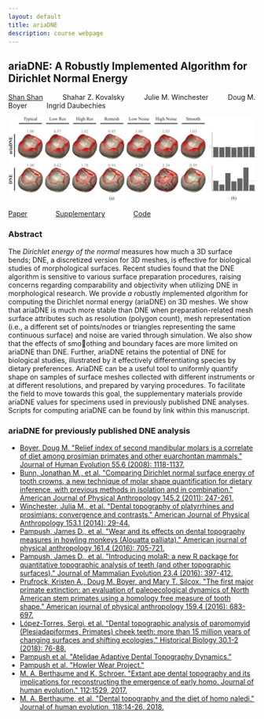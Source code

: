 ```yaml
---
layout: default
title: ariaDNE 
description: course webpage
--- 
```

## ariaDNE: A Robustly Implemented Algorithm for Dirichlet Normal Energy

[Shan Shan](https://sshanshans.github.io) &emsp; &emsp; Shahar Z. Kovalsky &emsp; &emsp; Julie M. Winchester &emsp; &emsp; Doug M. Boyer &emsp; &emsp; Ingrid Daubechies

![teaser](./ariadne/teaser.jpg?raw=true)

[Paper](https://besjournals.onlinelibrary.wiley.com/doi/abs/10.1111/2041-210X.13148) &emsp; &emsp; &emsp;  [Supplementary](https://besjournals.onlinelibrary.wiley.com/action/downloadSupplement?doi=10.1111%2F2041-210X.13148&file=mee313148-sup-0001-AppendixA.pdf)  &emsp; &emsp; &emsp; [Code](https://github.com/sshanshans/ariaDNE)

### Abstract
The *Dirichlet energy of the normal* measures how much a 3D surface bends; DNE, a discretized version for 3D meshes, is effective for biological studies of morphological surfaces. Recent studies found that the DNE algorithm is sensitive to various surface preparation procedures, raising concerns regarding comparability and objectivity when utilizing DNE in morphological research. We provide *a* *r*obustly *i*mplemented *a*lgorithm for computing the Dirichlet normal energy (ariaDNE) on 3D meshes. We show that ariaDNE is much more stable than DNE when preparation-related mesh surface attributes such as resolution (polygon count), mesh representation (i.e., a different set of points/nodes or triangles representing the same continuous surface) and noise are varied through simulation. We also show that the effects of smoothing and boundary faces are more limited on ariaDNE than DNE. Further, ariaDNE retains the potential of DNE for biological studies, illustrated by it effectively differentiating species by dietary preferences. AriaDNE can be a useful tool to uniformly quantify shape on samples of surface meshes collected with different instruments or at different resolutions, and prepared by varying procedures. To facilitate the field to move towards this goal, the supplementary materials provide ariaDNE values for specimens used in previously published DNE analyses. Scripts for computing ariaDNE can be found by link within this manuscript.

### ariaDNE for previously published DNE analysis
* [Boyer, Doug M. "Relief index of second mandibular molars is a correlate of diet among prosimian primates and other euarchontan mammals." Journal of Human Evolution 55.6 (2008): 1118-1137.](./ariadne/mesh73.csv)
* [Bunn, Jonathan M., et al. "Comparing Dirichlet normal surface energy of tooth crowns, a new technique of molar shape quantification for dietary inference, with previous methods in isolation and in combination." American Journal of Physical Anthropology 145.2 (2011): 247-261.](./ariadne/mesh88.csv)
* [Winchester, Julia M., et al. "Dental topography of platyrrhines and prosimians: convergence and contrasts." American Journal of Physical Anthropology 153.1 (2014): 29-44.](./ariadne/mesh89.csv)
* [Pampush, James D., et al. "Wear and its effects on dental topography measures in howling monkeys (Alouatta palliata)." American journal of physical anthropology 161.4 (2016): 705-721.](./ariadne/meshP.csv)
* [Pampush, James D., et al. "Introducing molaR: a new R package for quantitative topographic analysis of teeth (and other topographic surfaces)." Journal of Mammalian Evolution 23.4 (2016): 397-412.](./ariadne/mesh192.csv)
* [Prufrock, Kristen A., Doug M. Boyer, and Mary T. Silcox. "The first major primate extinction: an evaluation of paleoecological dynamics of North American stem primates using a homology free measure of tooth shape." American journal of physical anthropology 159.4 (2016): 683-697.](./ariadne/mesh194.csv)
* [López-Torres, Sergi, et al. "Dental topographic analysis of paromomyid (Plesiadapiformes, Primates) cheek teeth: more than 15 million years of changing surfaces and shifting ecologies." Historical Biology 30.1-2 (2018): 76-88.](./ariadne/mesh345.csv)
* [Pampush et al. "Atelidae Adaptive Dental Topography Dynamics."](./ariadne/mesh509.csv)
* [Pampush et al. "Howler Wear Project."](./ariadne/mesh203.csv) 
* [M. A. Berthaume and K. Schroer. "Extant ape dental topography and its implications for reconstructing the emergence of early homo. Journal of human evolution." 112:1529, 2017.](./ariadne/berthaumeape.csv)
* [M. A. Berthaume, et al. "Dental topography and the diet of homo naledi." Journal of human evolution, 118:14-26, 2018.](./ariadne/berthaumehom.csv)





<br/>
<br/>
<br/>
